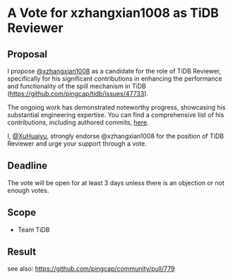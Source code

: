 # A Vote for xzhangxian1008 as TiDB Reviewer

## Proposal

I propose [@xzhangxian1008](https://github.com/xzhangxian1008) as a candidate for the role of TiDB Reviewer, specifically for his significant contributions in enhancing the performance and functionality of the spill mechanism in TiDB (https://github.com/pingcap/tidb/issues/47733).

The ongoing work has demonstrated noteworthy progress, showcasing his substantial engineering expertise. You can find a comprehensive list of his contributions, including authored commits, [here](https://github.com/pingcap/tidb/commits?author=xzhangxian1008).

I, [@XuHuaiyu](https://github.com/xzhangxian1008), strongly endorse @xzhangxian1008 for the position of TiDB Reviewer and urge your support through a vote.

## Deadline

The vote will be open for at least 3 days unless there is an objection or not enough votes.

## Scope

* Team TiDB

## Result

see also: https://github.com/pingcap/community/pull/779
